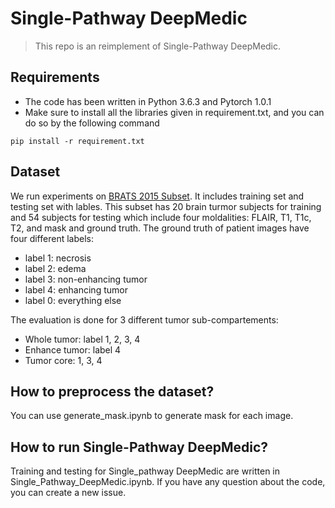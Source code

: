 # Single-Pathway DeepMedic
> This repo is an reimplement of Single-Pathway DeepMedic.

## Requirements
* The code has been written in Python 3.6.3 and Pytorch 1.0.1
* Make sure to install all the libraries given in requirement.txt, and you can do so by the 
following command

```pip install -r requirement.txt```


## Dataset
We run experiments on [BRATS 2015 Subset](http://cseweb.ucsd.edu/~yaq007/dataset.zip). It includes training set and testing set with lables.
This subset has 20 brain turmor subjects for training and 54 subjects for testing which include four moldalities: FLAIR, T1, T1c, T2, and mask and ground truth. The ground truth of patient images have four different labels:

* label 1: necrosis
* label 2: edema
* label 3: non-enhancing tumor
* label 4: enhancing tumor
* label 0: everything else

The evaluation is done for 3 different tumor sub-compartements:
* Whole tumor: label 1, 2, 3, 4
* Enhance tumor: label 4
* Tumor core: 1, 3, 4


## How to preprocess the dataset?
You can use generate_mask.ipynb to generate mask for each image.


## How to run Single-Pathway DeepMedic?
Training and testing for Single_pathway DeepMedic are written in Single_Pathway_DeepMedic.ipynb. If you have any question about the code, you can create a new issue.